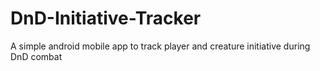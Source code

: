# DnD-Initiative-Tracker
A simple android mobile app to track player and creature initiative during DnD combat
